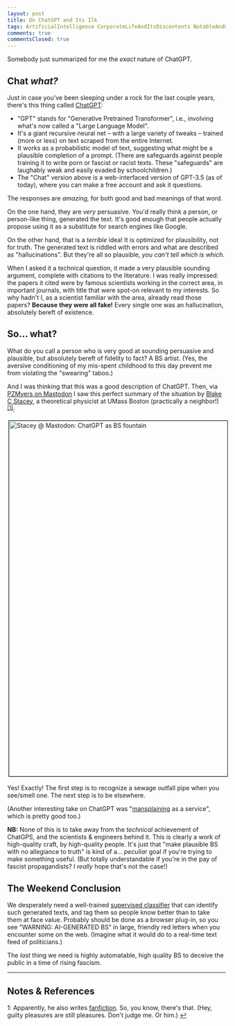```yaml
---
layout: post
title: On ChatGPT and Its Ilk
tags: ArtificialIntelligence CorporateLifeAndItsDiscontents NotableAndQuotable Sadness
comments: true
commentsClosed: true
---
```


Somebody just summarized for me the _exact_ nature of ChatGPT.  


## Chat _what?_  

Just in case you've been sleeping under a rock for the last couple years, there's this
thing called [ChatGPT](https://www.chatgptonline.net/):  
- "GPT" stands for "Generative Pretrained Transformer", i.e., involving what's now called
  a "Large Language Model".  
- It's a giant recursive neural net &ndash; with a large variety of tweaks &ndash; trained
  (more or less) on text scraped from the entire Internet.  
- It works as a probabilistic model of text, suggesting what might be a plausible
  completion of a prompt.  (There are safeguards against people training it to write porn
  or fascist or racist texts.  These "safeguards" are laughably weak and easily evaded by
  schoolchildren.)  
- The "Chat" version above is a web-interfaced version of GPT-3.5 (as of today), where you
  can make a free account and ask it questions.  
  
The responses are _amazing,_ for both good and bad meanings of that word.  

On the one hand, they are _very_ persuasive.  You'd really think a person, or person-like
thing, generated the text.  It's good enough that people actually propose using it as a
substitute for search engines like Google.  

On the other hand, that is a _terrible_ idea!  It is optimized for plausibility, not for
truth.  The generated text is riddled with errors and what are described as
"hallucinations".  But they're all so plausible, _you can't tell which is which._  

When I asked it a technical question, it made a very plausible sounding argument, complete
with citations to the literature.  I was really impressed: the papers it cited were by
famous scientists working in the correct area, in important journals, with title that were
spot-on relevant to my interests.  So why hadn't I, as a scientist familiar with the area,
already read those papers?  __Because they were all fake!__  Every single one was an
hallucination, absolutely bereft of existence.  


## So&hellip; what?  

What do you call a person who is very good at sounding persuasive and plausible, but
absolutely bereft of fidelity to fact?  A BS artist.  (Yes, the aversive conditioning of
my mis-spent childhood to this day prevent me from violating the "swearing" taboo.)  

And I was thinking that this was a good description of ChatGPT.  Then, via
[PZMyers on Mastodon](https://octodon.social/@pzmyers) I saw this perfect summary of the
situation by [Blake C Stacey](https://icosahedron.website/@bstacey), a theoretical
physicist at UMass Boston (practically a neighbor!) <sup id="fn1a">[[1]](#fn1)</sup>:  

<a href="https://icosahedron.website/@bstacey/109798526271267537"><img src="{{ site.baseurl }}/images/2023-02-15-on-chatgpt-stacey-1.jpg" width="550" height="820" alt="Stacey @ Mastodon: ChatGPT as BS fountain" title="Stacey @ Mastodon: ChatGPT as BS fountain" style="margin: 3px 3px 3px 3px; border: 1px solid #000000;"></a>

Yes!  Exactly!  The first step is to recognize a sewage outfall pipe when you see/smell one.
The next step is to be elsewhere.

(Another interesting take on ChatGPT was
"[mansplaining](https://en.wikipedia.org/wiki/Mansplaining) as a service", which is pretty
good too.)  

__NB:__ None of this is to take away from the _technical_ achievement of ChatGPS, and the
scientists &amp; engineers behind it.  This is clearly a work of high-quality craft, by
high-quality people.  It's just that "make plausible BS with no allegiance to truth" is
kind of a&hellip; _peculiar_ goal if you're trying to make something useful.  (But totally
understandable if you're in the pay of fascist propagandists?  I _really_ hope that's not
the case!)  


## The Weekend Conclusion  

We desperately need a well-trained
[supervised classifier](https://en.wikipedia.org/wiki/Supervised_learning)
that can identify such generated texts, and tag them so people know better than to take
them at face value.  Probably should be done as a browser plug-in, so you see
"WARNING: AI-GENERATED BS" in large, friendly red letters when you encounter some on the
web.  (Imagine what it would do to a real-time text feed of politicians.)  

The _last_ thing we need is highly automatable, high quality BS to deceive the public in a
time of rising fascism.  

---

## Notes &amp; References  

<!--
<sup id="fn1a">[[1]](#fn1)</sup>

<a id="fn1">1</a>: ***, ["***"](***), *** [↩](#fn1a)  

<a href="{{ site.baseurl }}/images/***">
  <img src="{{ site.baseurl }}/images/***" width="400" height="***" alt="***" title="***" style="float: right; margin: 3px 3px 3px 3px; border: 1px solid #000000;">
</a>

<a href="***">
  <img src="{{ site.baseurl }}/images/***" width="550" height="***" alt="***" title="***" style="margin: 3px 3px 3px 3px; border: 1px solid #000000;">
</a>

<iframe width="400" height="224" src="***" allow="accelerometer; encrypted-media; gyroscope; picture-in-picture" allowfullscreen style="float: right; margin: 3px 3px 3px 3px; border: 1px solid #000000;"></iframe>
-->

<a id="fn1">1</a>: Apparently, he also writes [fanfiction](https://archiveofourown.org/users/BlakeStacey/).  So, you know, there's that.  (Hey, guilty pleasures are still pleasures.  Don't judge me.  Or him.) [↩](#fn1a)  

